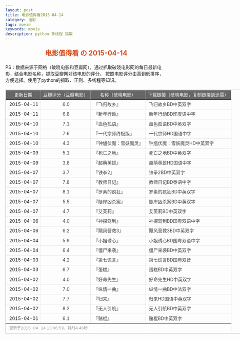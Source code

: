 ```yaml
---
layout: post
title: 电影值得看2015-04-14
category: 电影
tags: movie
keywords: movie 
description: python 多线程 抓取
---
```

<h2 style="text-align:center;color:#D54E21;margin:20px auto">电影值得看 の 2015-04-14</h2>
<div>PS：数据来源于网络（破晓电影和豆瓣网），通过抓取破晓电影网的每日最新电影，结合电影名称，抓取豆瓣网对该电影的评分。
按照电影评分由高到低排序，方便选择。使用了python的抓取、正则、多线程等知识。</div>
<table id="movietb">
	<thead>
		<tr>
			<td min-width="100px">更新日期</td>
			<td min-width="100px">豆瓣评分（豆瓣电影）</td>
			<td min-width="300px">名称（破晓电影）</td>
			<td>下载链接（破晓电影，复制链接到迅雷）</td>
		</tr>
	</thead>
	<tbody>
		<tr>
			<td>2015-04-11</td>
			<td style="color:#FF5138!important;text-align:center;"><a href="http://movie.douban.com/subject/21328115/" target="_blank">6.0</a></td>
			<td>『<a href="http://www.poxiao.com/movie/38263.html" target="_blank">飞归故乡</a>』</td>
			<td><a href="ftp://2:2@p13.poxiao.com:8202/[www.poxiao.com破晓电影]飞归故乡BD中英双字.rmvb" target="_blank">飞归故乡BD中英双字</a></td>
		</tr>
				<tr>
			<td>2015-04-11</td>
			<td style="color:#FF5138!important;text-align:center;"><a href="http://movie.douban.com/subject/20275845/" target="_blank">6.8</a></td>
			<td>『<a href="http://www.poxiao.com/movie/38264.html" target="_blank">新年行动</a>』</td>
			<td><a href="ftp://3:3@p13.poxiao.com:8202/[www.poxiao.com破晓电影]新年行动BD印度语中字.rmvb" target="_blank">新年行动BD印度语中字</a></td>
		</tr>
				<tr>
			<td>2015-04-10</td>
			<td style="color:#FF5138!important;text-align:center;"><a href="http://movie.douban.com/subject/4202983/" target="_blank">7.1</a></td>
			<td>『<a href="http://www.poxiao.com/movie/38259.html" target="_blank">血色孤语</a>』</td>
			<td><a href="ftp://7:7@p13.poxiao.com:8202/[www.poxiao.com破晓电影]血色孤语BD中英双字.rmvb" target="_blank">血色孤语BD中英双字</a></td>
		</tr>
				<tr>
			<td>2015-04-10</td>
			<td style="color:#FF5138!important;text-align:center;"><a href="http://movie.douban.com/subject/3821067/" target="_blank">7.6</a></td>
			<td>『<a href="http://www.poxiao.com/movie/38260.html" target="_blank">一代宗师终极版</a>』</td>
			<td><a href="ftp://8:8@p13.poxiao.com:8202/[www.poxiao.com破晓电影]一代宗师HD国语中字.mkv" target="_blank">一代宗师HD国语中字</a></td>
		</tr>
				<tr>
			<td>2015-04-10</td>
			<td style="color:#FF5138!important;text-align:center;"><a href="http://movie.douban.com/subject/25713420/" target="_blank">4.3</a></td>
			<td>『<a href="http://www.poxiao.com/movie/38261.html" target="_blank">钟馗伏魔：雪妖魔灵</a>』</td>
			<td><a href="ftp://1:1@p13.poxiao.com:8202/[www.poxiao.com破晓电影]钟馗伏魔：雪妖魔灵HD中英双字.mkv" target="_blank">钟馗伏魔：雪妖魔灵HD中英双字</a></td>
		</tr>
				<tr>
			<td>2015-04-09</td>
			<td style="color:#FF5138!important;text-align:center;"><a href="http://movie.douban.com/subject/25934067/" target="_blank">5.1</a></td>
			<td>『<a href="http://www.poxiao.com/movie/38257.html" target="_blank">死亡之地</a>』</td>
			<td><a href="ftp://5:5@p13.poxiao.com:8202/[www.poxiao.com破晓电影]死亡之地BD中英双字.rmvb" target="_blank">死亡之地BD中英双字</a></td>
		</tr>
				<tr>
			<td>2015-04-09</td>
			<td style="color:#FF5138!important;text-align:center;"><a href="http://movie.douban.com/subject/25702580/" target="_blank">3.8</a></td>
			<td>『<a href="http://www.poxiao.com/movie/38258.html" target="_blank">超萌英雄</a>』</td>
			<td><a href="ftp://6:6@p13.poxiao.com:8202/[www.poxiao.com破晓电影]超萌英雄HD国语中字.rmvb" target="_blank">超萌英雄HD国语中字</a></td>
		</tr>
				<tr>
			<td>2015-04-07</td>
			<td style="color:#FF5138!important;text-align:center;"><a href="http://movie.douban.com/subject/25890330/" target="_blank">3.7</a></td>
			<td>『<a href="http://www.poxiao.com/movie/38251.html" target="_blank">铁拳2</a>』</td>
			<td><a href="ftp://8:8@p13.poxiao.com:8202/[www.poxiao.com破晓电影]铁拳2BD中英双字.rmvb" target="_blank">铁拳2BD中英双字</a></td>
		</tr>
				<tr>
			<td>2015-04-07</td>
			<td style="color:#FF5138!important;text-align:center;"><a href="http://movie.douban.com/subject/25840484/" target="_blank">7.8</a></td>
			<td>『<a href="http://www.poxiao.com/movie/38253.html" target="_blank">教师日记</a>』</td>
			<td><a href="ftp://1:1@p13.poxiao.com:8202/[www.poxiao.com破晓电影]教师日记BD泰语中字.rmvb" target="_blank">教师日记BD泰语中字</a></td>
		</tr>
				<tr>
			<td>2015-04-07</td>
			<td style="color:#FF5138!important;text-align:center;"><a href="http://movie.douban.com/subject/1862151/" target="_blank">8.1</a></td>
			<td>『<a href="http://www.poxiao.com/movie/38252.html" target="_blank">罗素的疯狂</a>』</td>
			<td><a href="ftp://2:2@p13.poxiao.com:8202/[www.poxiao.com破晓电影]罗素的疯狂BD中英双字.rmvb" target="_blank">罗素的疯狂BD中英双字</a></td>
		</tr>
				<tr>
			<td>2015-04-07</td>
			<td style="color:#FF5138!important;text-align:center;"><a href="http://movie.douban.com/subject/10755160/" target="_blank">5.5</a></td>
			<td>『<a href="http://www.poxiao.com/movie/38255.html" target="_blank">陡岸凶杀案</a>』</td>
			<td><a href="ftp://4:4@p13.poxiao.com:8202/[www.poxiao.com破晓电影]陡岸凶杀案BD中英双字.rmvb" target="_blank">陡岸凶杀案BD中英双字</a></td>
		</tr>
				<tr>
			<td>2015-04-07</td>
			<td style="color:#FF5138!important;text-align:center;"><a href="http://movie.douban.com/subject/10440073/" target="_blank">4.7</a></td>
			<td>『<a href="http://www.poxiao.com/movie/38254.html" target="_blank">艾芙莉</a>』</td>
			<td><a href="ftp://3:3@p13.poxiao.com:8202/[www.poxiao.com破晓电影]艾芙莉BD中英双字.rmvb" target="_blank">艾芙莉BD中英双字</a></td>
		</tr>
				<tr>
			<td>2015-04-06</td>
			<td style="color:#FF5138!important;text-align:center;"><a href="http://movie.douban.com/subject/26263437/" target="_blank">4.0</a></td>
			<td>『<a href="http://www.poxiao.com/movie/38250.html" target="_blank">神探驾到</a>』</td>
			<td><a href="ftp://7:7@p13.poxiao.com:8202/[www.poxiao.com破晓电影]神探驾到BD国粤双语中字.mkv" target="_blank">神探驾到BD国粤双语中字</a></td>
		</tr>
				<tr>
			<td>2015-04-06</td>
			<td style="color:#FF5138!important;text-align:center;"><a href="http://movie.douban.com/subject/20277632/" target="_blank">6.2</a></td>
			<td>『<a href="http://www.poxiao.com/movie/38014.html" target="_blank">飓风营救3</a>』</td>
			<td><a href="ftp://4:4@p13.poxiao.com:8202/[www.poxiao.com破晓电影]飓风营救3BD中英双字.rmvb" target="_blank">飓风营救3BD中英双字</a></td>
		</tr>
				<tr>
			<td>2015-04-04</td>
			<td style="color:#FF5138!important;text-align:center;"><a href="http://movie.douban.com/subject/25934051/" target="_blank">5.9</a></td>
			<td>『<a href="http://www.poxiao.com/movie/38243.html" target="_blank">小姐诱心</a>』</td>
			<td><a href="ftp://5:5@p13.poxiao.com:8202/[www.poxiao.com破晓电影]小姐诱心BD国粤双语中字.mkv" target="_blank">小姐诱心BD国粤双语中字</a></td>
		</tr>
				<tr>
			<td>2015-04-04</td>
			<td style="color:#FF5138!important;text-align:center;"><a href="http://movie.douban.com/subject/24746974/" target="_blank">6.4</a></td>
			<td>『<a href="http://www.poxiao.com/movie/38242.html" target="_blank">僵尸来袭</a>』</td>
			<td><a href="ftp://4:4@p13.poxiao.com:8202/[www.poxiao.com破晓电影]僵尸来袭BD中英双字.rmvb" target="_blank">僵尸来袭BD中英双字</a></td>
		</tr>
				<tr>
			<td>2015-04-03</td>
			<td style="color:#FF5138!important;text-align:center;"><a href="http://movie.douban.com/subject/25870074/" target="_blank">4.2</a></td>
			<td>『<a href="http://www.poxiao.com/movie/38241.html" target="_blank">第七谎言</a>』</td>
			<td><a href="ftp://3:3@p13.poxiao.com:8202/[www.poxiao.com破晓电影]第七谎言BD国粤双音.mkv" target="_blank">第七谎言BD国粤双音</a></td>
		</tr>
				<tr>
			<td>2015-04-03</td>
			<td style="color:#FF5138!important;text-align:center;"><a href="http://movie.douban.com/subject/25836143/" target="_blank">6.7</a></td>
			<td>『<a href="http://www.poxiao.com/movie/38240.html" target="_blank">蛋糕</a>』</td>
			<td><a href="ftp://2:2@p13.poxiao.com:8202/[www.poxiao.com破晓电影]蛋糕BD中英双字.rmvb" target="_blank">蛋糕BD中英双字</a></td>
		</tr>
				<tr>
			<td>2015-04-02</td>
			<td style="color:#FF5138!important;text-align:center;"><a href="http://movie.douban.com/subject/24888079/" target="_blank">4.0</a></td>
			<td>『<a href="http://www.poxiao.com/movie/37677.html" target="_blank">好命先生</a>』</td>
			<td><a href="ftp://5:5@p13.poxiao.com:8202/[www.poxiao.com破晓电影]好命先生HD中英双字.rmvb" target="_blank">好命先生HD中英双字</a></td>
		</tr>
				<tr>
			<td>2015-04-02</td>
			<td style="color:#FF5138!important;text-align:center;"><a href="http://movie.douban.com/subject/21769535/" target="_blank">7.0</a></td>
			<td>『<a href="http://www.poxiao.com/movie/38236.html" target="_blank">纵情一曲</a>』</td>
			<td><a href="ftp://p:p@dz.dl1234.com:8006/[电影天堂www.dy2018.com]纵情一曲BD中法双字.rmvb  " target="_blank">纵情一曲BD中法双字</a></td>
		</tr>
				<tr>
			<td>2015-04-02</td>
			<td style="color:#FF5138!important;text-align:center;"><a href="http://movie.douban.com/subject/21352814/" target="_blank">7.7</a></td>
			<td>『<a href="http://www.poxiao.com/movie/37229.html" target="_blank">归来</a>』</td>
			<td><a href="ftp://8:8@p13.poxiao.com:8202/[www.poxiao.com破晓电影]归来HD国语中英双字.rmvb" target="_blank">归来HD国语中英双字</a></td>
		</tr>
				<tr>
			<td>2015-04-02</td>
			<td style="color:#FF5138!important;text-align:center;"><a href="http://movie.douban.com/subject/10754780/" target="_blank">8.2</a></td>
			<td>『<a href="http://www.poxiao.com/movie/38237.html" target="_blank">无人引航</a>』</td>
			<td><a href="ftp://7:7@p13.poxiao.com:8202/[www.poxiao.com破晓电影]无人引航BD中英双字.rmvb" target="_blank">无人引航BD中英双字</a></td>
		</tr>
				<tr>
			<td>2015-04-01</td>
			<td style="color:#FF5138!important;text-align:center;"><a href="http://movie.douban.com/subject/25725759/" target="_blank">6.1</a></td>
			<td>『<a href="http://www.poxiao.com/movie/38226.html" target="_blank">赌棍</a>』</td>
			<td><a href="ftp://3:3@p13.poxiao.com:8202/[www.poxiao.com破晓电影]赌棍BD中英双字.rmvb" target="_blank">赌棍BD中英双字</a></td>
		</tr>
			</tbody>
	<tfoot>
		<tr>
			<td colspan="4">更新于2015-04-14 13:06:59，耗时4.46秒</td>
		</tr>
	</tfoot>
</table>	<style>
	#movietb {width:790px;border:1px #CCCCCC solid;font-size:14px;margin:20px auto;}
	#movietb td {border:1px #CCCCCC dotted;line-height:24px;vertical-align: middle;}
	#movietb a {text-decoration:none;color:#464646; text-shadow:0 1px 0 #F2F2F2;border:0!important}
	#movietb a:hover {text-decoration:underline;color:#D54E21;}
	#movietb tbody tr:hover{background:#CCC}
	#movietb thead {background-color:#666;color:#eee;text-align:center}
	#movietb tbody {text-align:left;}
	#movietb tbody td {padding-left:10px;}
	#movietb tfoot td,.size {padding-left: 10px;font-size:12px;color:#999}
</style>